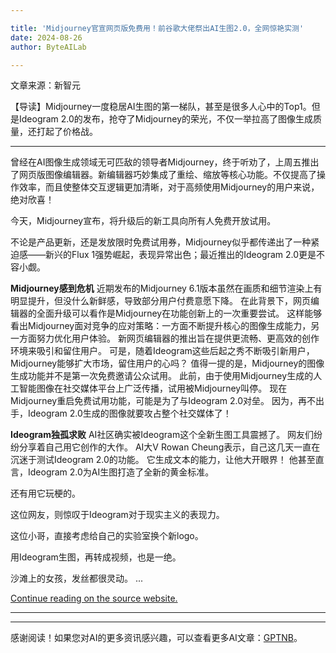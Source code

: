 ```yaml
---

title: 'Midjourney官宣网页版免费用！前谷歌大佬祭出AI生图2.0，全网惊艳实测'
date: 2024-08-26
author: ByteAILab

---
```


文章来源：新智元

【导读】Midjourney一度稳居AI生图的第一梯队，甚至是很多人心中的Top1。但是Ideogram 2.0的发布，抢夺了Midjourney的荣光，不仅一举拉高了图像生成质量，还打起了价格战。

---


曾经在AI图像生成领域无可匹敌的领导者Midjourney，终于听劝了，上周五推出了网页版图像编辑器。新编辑器巧妙集成了重绘、缩放等核心功能。不仅提高了操作效率，而且使整体交互逻辑更加清晰，对于高频使用Midjourney的用户来说，绝对欣喜！

今天，Midjourney宣布，将升级后的新工具向所有人免费开放试用。

不论是产品更新，还是发放限时免费试用券，Midjourney似乎都传递出了一种紧迫感——新兴的Flux 1强势崛起，表现异常出色；最近推出的Ideogram 2.0更是不容小觑。

**Midjourney感到危机**
近期发布的Midjourney 6.1版本虽然在画质和细节渲染上有明显提升，但没什么新鲜感，导致部分用户付费意愿下降。
在此背景下，网页编辑器的全面升级可以看作是Midjourney在功能创新上的一次重要尝试。
这样能够看出Midjourney面对竞争的应对策略：一方面不断提升核心的图像生成能力，另一方面努力优化用户体验。
新网页编辑器的推出旨在提供更流畅、更高效的创作环境来吸引和留住用户。
可是，随着Ideogram这些后起之秀不断吸引新用户，Midjourney能够扩大市场，留住用户的心吗？
值得一提的是，Midjourney的图像生成功能并不是第一次免费邀请公众试用。
此前，由于使用Midjourney生成的人工智能图像在社交媒体平台上广泛传播，试用被Midjourney叫停。
现在Midjourney重启免费试用功能，可能是为了与Ideogram 2.0对垒。
因为，再不出手，Ideogram 2.0生成的图像就要攻占整个社交媒体了！

**Ideogram独孤求败**
AI社区确实被Ideogram这个全新生图工具震撼了。
网友们纷纷分享着自己用它创作的大作。
AI大V Rowan Cheung表示，自己这几天一直在沉迷于测试Ideogram 2.0的功能。
它生成文本的能力，让他大开眼界！
他甚至直言，Ideogram 2.0为AI生图打造了全新的黄金标准。

还有用它玩梗的。

这位网友，则惊叹于Ideogram对于现实主义的表现力。

这位小哥，直接考虑给自己的实验室换个新logo。

用Ideogram生图，再转成视频，也是一绝。

沙滩上的女孩，发丝都很灵动。
...

[Continue reading on the source website.](https://www.aixinzhijie.com/article/6846510)

---
---
感谢阅读！如果您对AI的更多资讯感兴趣，可以查看更多AI文章：[GPTNB](https://gptnb.com)。